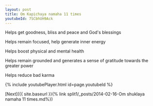 ```yaml
---
layout: post
title: Om Kapichaya namaha 11 times
youtubeId: 7SCbhUH9Ack
---
```

 
 
Helps get goodness, bliss and peace and God's blessings
 
Helps remain focused, help generate inner energy 
 
Helps boost physical and mental health 
 
Helps remain grounded and generates a sense of gratitude towards the greater power 
 
Helps reduce bad karma
 
 
 
 


{% include youtubePlayer.html id=page.youtubeId %}
 
[Next]({{ site.baseurl }}{% link  split1/_posts/2014-02-16-Om shuklaya namaha 11 times.md%})
 
